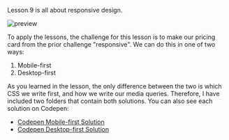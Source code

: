 Lesson 9 is all about responsive design.  

![preview](https://dev-to-uploads.s3.amazonaws.com/uploads/articles/80bwgvccnsq58bokzidm.jpg)

To apply the lessons, the challenge for this lesson is to make our pricing card from the prior challenge "responsive".  We can do this in one of two ways:

1. Mobile-first
2. Desktop-first

As you learned in the lesson, the only difference between the two is which CSS we write first, and how we write our media queries.  Therefore, I have included two folders that contain both solutions.  You can also see each solution on Codepen:

- [Codepen Mobile-first Solution](https://codepen.io/zg_dev/pen/JjbaMGQ)
- [Codepen Desktop-first Solution](https://codepen.io/zg_dev/pen/vYyzpgG)